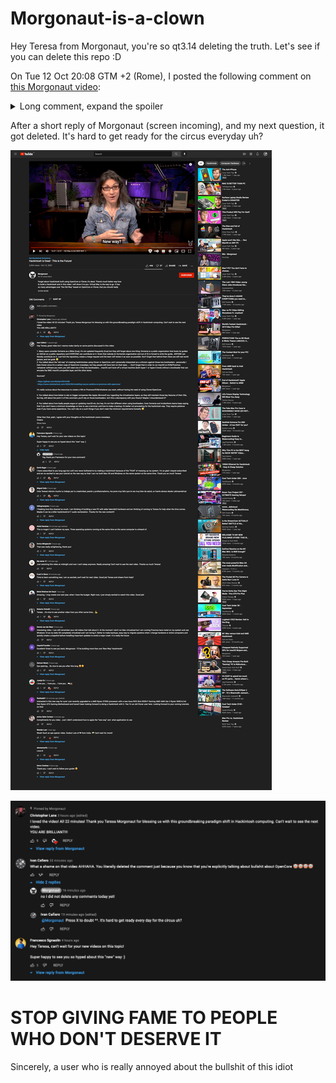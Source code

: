 # Morgonaut-is-a-clown
Hey Teresa from Morgonaut, you're so qt3.14 deleting the truth. Let's see if you can delete this repo :D 



On Tue 12 Oct 20:08 GTM +2 (Rome), I posted the following comment on [this Morgonaut video](https://www.youtube.com/watch?app=desktop&v=lztH7BUxIoM&feature=youtu.be):

<details>
<summary>Long comment, expand the spoiler</summary>
Hey Teresa, great video but I wanna make clarity on some points discussed in this video:

1. Many users consider Dortania as a Bible (true), it's not updated frequently (true) but they still forget about one thing: Dortania is a public organization that hosts its guides on GitHub on a public repository and EVERYONE can contribute on it. Given that nobody (in Dortania's organization and out of it) is forced to write the guide,  ANYONE can literally contribute on it. Just fork the repository, create a merge request and the team will review it as soon as possible. Don't forget that behind them there are still real world person, and not gods 😅
2. You talked about the "old way" of creating hackintoshes using Clover or OpenCore, and I personally interpreted as a criticism against those two bootloaders - personally I hate Clover since it's a carbon copy of OpenCore nowadays, but hey, people still have ham on their eyes... -. Don't forget that in order to run macOS on KVM/Proxmox/whatever software you want, you still need one of the two bootloaders... macOS can't boot off a virtual machine (both hyper-1 or hyper-2 level) without a bootloader that can emulate the SMC macOS compatible layer, and the other kexts.

Sources? 

- https://github.com/kholia/OSX-KVM
- https://www.nicksherlock.com/2020/04/installing-macos-catalina-on-proxmox-with-opencore/

I'm really curious about the resources to create a VM on Proxmox/KVM/whatever you want, without having the need of using Clover/OpenCore.

3. You talked about how better is rely on bigger companies like Apple, Microsoft ecc regarding the virtualization layers, as they still maintain those key features of their OSs, but hey, still about the point 2 of this comment, you'll rely on those bootloaders. Isn't this a discrepancy with your theory? Maybe I misunderstood it?

4. You talked about how badly people argue on updating macOS etc, but hey, it's not that different when using bootloaders. Even Dortania and Acidanthera teams keep saying that if you don't have a minimum knowledge on how to use a terminal, and how to make a backup, it's better not proceeding for the hackintosh way. They require patience even if you have some experience. You can't rely on a such things if you don't meet the minimum requirements honestly 😅.


Other than that, yeah, I agree with your thoughts on the hackintosh scene nowadays.
Cheers
</details>

After a short reply of Morgonaut (screen incoming), and my next question, it got deleted. It's hard to get ready for the circus everyday uh?

![](original_comment.png)

![](new_comment.png)

# STOP GIVING FAME TO PEOPLE WHO DON'T DESERVE IT

Sincerely, a user who is really annoyed about the bullshit of this idiot
